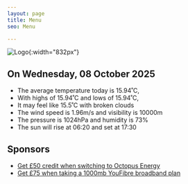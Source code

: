 ```yaml
---
layout: page
title: Menu
seo: Menu

---
```


![Logo](/images/logo.jpg){:width="832px"}

<!-- weather_marker starts -->
## On Wednesday, 08 October 2025

- The average temperature today is 15.94˚C,
- With highs of 15.94˚C and lows of 15.94˚C,
- It may feel like 15.5˚C with broken clouds
- The wind speed is 1.96m/s and visibility is 10000m
- The pressure is 1024hPa and humidity is 73%
- The sun will rise at 06:20 and set at 17:30

<!-- weather_marker ends -->

## Sponsors

- [Get £50 credit when switching to Octopus Energy](https://bit.ly/3oD1nnS)
- [Get £75 when taking a 1000mb YouFibre broadband plan](https://aklam.io/91zWhU?)
